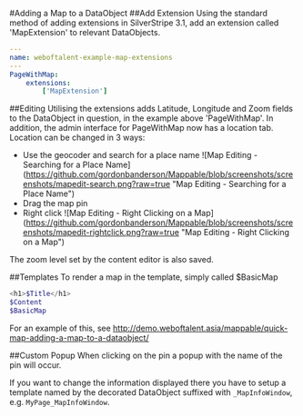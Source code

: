 #Adding a Map to a DataObject
##Add Extension
Using the standard method of adding extensions in SilverStripe 3.1, add an extension called
'MapExtension' to relevant DataObjects.
```yml
---
name: weboftalent-example-map-extensions
---
PageWithMap:
	extensions:
		['MapExtension']
```
##Editing
Utilising the extensions adds Latitude, Longitude and Zoom fields to the DataObject in question,
in the example above 'PageWithMap'.  In addition, the admin interface for PageWithMap now has a 
location tab.  Location can be changed in 3 ways:
* Use the geocoder and search for a place name
![Map Editing - Searching for a Place Name]
(https://github.com/gordonbanderson/Mappable/blob/screenshots/screenshots/mapedit-search.png?raw=true
"Map Editing - Searching for a Place Name")
* Drag the map pin
* Right click ![Map Editing - Right Clicking on a Map]
(https://github.com/gordonbanderson/Mappable/blob/screenshots/screenshots/mapedit-rightclick.png?raw=true
"Map Editing - Right Clicking on a Map")

The zoom level set by the content editor is also saved.

##Templates
To render a map in the template, simply called $BasicMap

```php
<h1>$Title</h1>
$Content
$BasicMap
```

For an example of this, 
see http://demo.weboftalent.asia/mappable/quick-map-adding-a-map-to-a-dataobject/

##Custom Popup
When clicking on the pin a popup with the name of the pin will occur.

If you want to change the information displayed there you have to setup a template named by the
decorated DataObject suffixed with `_MapInfoWindow`, e.g. `MyPage_MapInfoWindow`.
